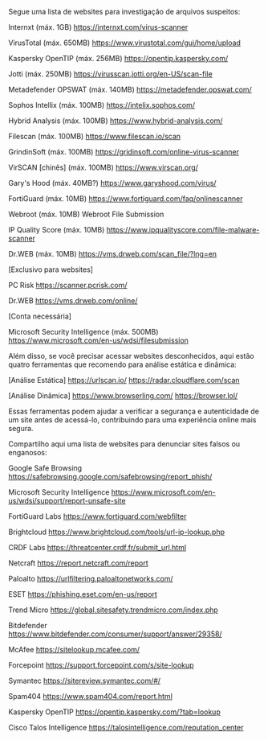 Segue uma lista de websites para investigação de arquivos suspeitos:

Internxt (máx. 1GB)
https://internxt.com/virus-scanner

VirusTotal (máx. 650MB)
https://www.virustotal.com/gui/home/upload

Kaspersky OpenTIP (máx. 256MB)
https://opentip.kaspersky.com/

Jotti (máx. 250MB)
https://virusscan.jotti.org/en-US/scan-file

Metadefender OPSWAT (máx. 140MB)
https://metadefender.opswat.com/

Sophos Intellix (máx. 100MB)
https://intelix.sophos.com/

Hybrid Analysis (máx. 100MB)
https://www.hybrid-analysis.com/

Filescan (máx. 100MB)
https://www.filescan.io/scan

GrindinSoft (máx. 100MB)
https://gridinsoft.com/online-virus-scanner

VirSCAN [chinês] (máx. 100MB)
https://www.virscan.org/

Gary's Hood (máx. 40MB?)
https://www.garyshood.com/virus/

FortiGuard (máx. 10MB)
https://www.fortiguard.com/faq/onlinescanner

Webroot (máx. 10MB)
Webroot File Submission

IP Quality Score (máx. 10MB)
https://www.ipqualityscore.com/file-malware-scanner

Dr.WEB (máx. 10MB)
https://vms.drweb.com/scan_file/?lng=en

[Exclusivo para websites]

PC Risk
https://scanner.pcrisk.com/

Dr.WEB
https://vms.drweb.com/online/

[Conta necessária]

Microsoft Security Intelligence (máx. 500MB)
https://www.microsoft.com/en-us/wdsi/filesubmission


Além disso, se você precisar acessar websites desconhecidos, aqui estão quatro ferramentas que recomendo para análise estática e dinâmica:

[Análise Estática]
https://urlscan.io/
https://radar.cloudflare.com/scan

[Análise Dinâmica]
https://www.browserling.com/
https://browser.lol/

Essas ferramentas podem ajudar a verificar a segurança e autenticidade de um site antes de acessá-lo, contribuindo para uma experiência online mais segura.


Compartilho aqui uma lista de websites para denunciar sites falsos ou enganosos:

Google Safe Browsing
https://safebrowsing.google.com/safebrowsing/report_phish/

Microsoft Security Intelligence
https://www.microsoft.com/en-us/wdsi/support/report-unsafe-site

FortiGuard Labs
https://www.fortiguard.com/webfilter

Brightcloud
https://www.brightcloud.com/tools/url-ip-lookup.php

CRDF Labs
https://threatcenter.crdf.fr/submit_url.html

Netcraft
https://report.netcraft.com/report

Paloalto
https://urlfiltering.paloaltonetworks.com/

ESET
https://phishing.eset.com/en-us/report

Trend Micro
https://global.sitesafety.trendmicro.com/index.php

Bitdefender
https://www.bitdefender.com/consumer/support/answer/29358/

McAfee
https://sitelookup.mcafee.com/

Forcepoint
https://support.forcepoint.com/s/site-lookup

Symantec
https://sitereview.symantec.com/#/

Spam404
https://www.spam404.com/report.html

Kaspersky OpenTIP
https://opentip.kaspersky.com/?tab=lookup

Cisco Talos Intelligence
https://talosintelligence.com/reputation_center
